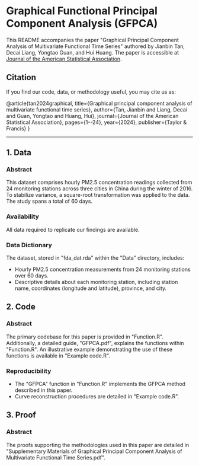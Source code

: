 # Graphical Functional Principal Component Analysis (GFPCA)

This README accompanies the paper "Graphical Principal Component Analysis of Multivariate Functional Time Series" authored by Jianbin Tan, Decai Liang, Yongtao Guan, and Hui Huang. The paper is accessible at [Journal of the American Statistical Association](https://www.tandfonline.com/doi/full/10.1080/01621459.2024.2302198).

## Citation
If you find our code, data, or methodology useful, you may cite us as:

   @article{tan2024graphical,
     title={Graphical principal component analysis of multivariate functional time series},
     author={Tan, Jianbin and Liang, Decai and Guan, Yongtao and Huang, Hui},
     journal={Journal of the American Statistical Association},
     pages={1--24},
     year={2024},
     publisher={Taylor & Francis}
   }

---
## 1. Data
### Abstract

This dataset comprises hourly PM2.5 concentration readings collected from 24 monitoring stations across three cities in China during the winter of 2016. To stabilize variance, a square-root transformation was applied to the data. The study spans a total of 60 days.

### Availability
All data required to replicate our findings are available.

### Data Dictionary
The dataset, stored in "fda_dat.rda" within the "Data" directory, includes:
- Hourly PM2.5 concentration measurements from 24 monitoring stations over 60 days.
- Descriptive details about each monitoring station, including station name, coordinates (longitude and latitude), province, and city.

## 2. Code
### Abstract
The primary codebase for this paper is provided in "Function.R". Additionally, a detailed guide, "GFPCA.pdf", explains the functions within "Function.R". An illustrative example demonstrating the use of these functions is available in "Example code.R".

### Reproducibility
- The "GFPCA" function in "Function.R" implements the GFPCA method described in this paper.
- Curve reconstruction procedures are detailed in "Example code.R".

## 3. Proof
### Abstract
The proofs supporting the methodologies used in this paper are detailed in "Supplementary Materials of Graphical Principal Component Analysis of Multivariate Functional Time Series.pdf".

